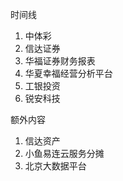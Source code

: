 时间线
1. 中体彩
2. 信达证券
3. 华福证券财务报表
4. 华夏幸福经营分析平台
5. 工银投资
6. 锐安科技    
    
额外内容
1. 信达资产
2. 小鱼易连云服务分摊
3. 北京大数据平台


